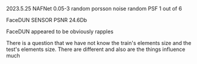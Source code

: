 2023.5.25
NAFNet
0.05-3 random porsson noise
random PSF 1 out of 6

FaceDUN 
SENSOR PSNR 24.6Db

FaceDUN appeared to be obviously rapples


 
 There is a question that 
 we have not know the train's elements size and the test's elements size.
 There are different
 and also are the things influence much
 
 
 
 

